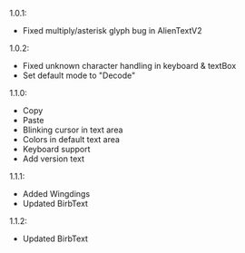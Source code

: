 1.0.1:
* Fixed multiply/asterisk glyph bug in AlienTextV2

1.0.2:
* Fixed unknown character handling in keyboard & textBox
* Set default mode to "Decode"

1.1.0:
* Copy
* Paste
* Blinking cursor in text area
* Colors in default text area
* Keyboard support
* Add version text

1.1.1:
* Added Wingdings
* Updated BirbText

1.1.2:
* Updated BirbText